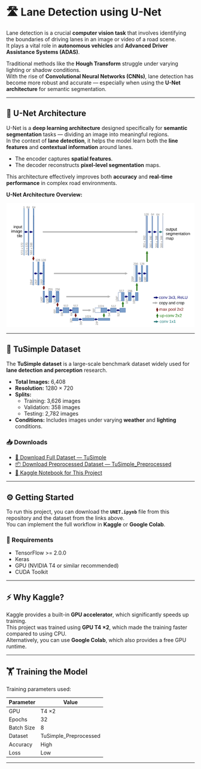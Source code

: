 # 🛣️ Lane Detection using U-Net

Lane detection is a crucial **computer vision task** that involves identifying the boundaries of driving lanes in an image or video of a road scene.  
It plays a vital role in **autonomous vehicles** and **Advanced Driver Assistance Systems (ADAS)**.  

Traditional methods like the **Hough Transform** struggle under varying lighting or shadow conditions.  
With the rise of **Convolutional Neural Networks (CNNs)**, lane detection has become more robust and accurate — especially when using the **U-Net architecture** for semantic segmentation.

---

## 🧠 U-Net Architecture

U-Net is a **deep learning architecture** designed specifically for **semantic segmentation** tasks — dividing an image into meaningful regions.  
In the context of **lane detection**, it helps the model learn both the **line features** and **contextual information** around lanes.

- The encoder captures **spatial features**.
- The decoder reconstructs **pixel-level segmentation** maps.

This architecture effectively improves both **accuracy** and **real-time performance** in complex road environments.

**U-Net Architecture Overview:**

![image alt](images/UNet.png)

---

## 🚗 TuSimple Dataset

The **TuSimple dataset** is a large-scale benchmark dataset widely used for **lane detection and perception** research.

- **Total Images:** 6,408  
- **Resolution:** 1280 × 720  
- **Splits:**  
  - Training: 3,626 images  
  - Validation: 358 images  
  - Testing: 2,782 images  
- **Conditions:** Includes images under varying **weather** and **lighting** conditions.



### 📥 Downloads

- [📁 Download Full Dataset — TuSimple](https://github.com/TuSimple/tusimple-benchmark)
- [📦 Download Preprocessed Dataset — TuSimple_Preprocessed](https://www.kaggle.com/)
- [🔗 Kaggle Notebook for This Project](https://www.kaggle.com/)

---

## ⚙️ Getting Started

To run this project, you can download the **`UNET.ipynb`** file from this repository and the dataset from the links above.  
You can implement the full workflow in **Kaggle** or **Google Colab**.

### 🔧 Requirements

- TensorFlow >= 2.0.0  
- Keras  
- GPU (NVIDIA T4 or similar recommended)  
- CUDA Toolkit  

---

## ⚡ Why Kaggle?

Kaggle provides a built-in **GPU accelerator**, which significantly speeds up training.  
This project was trained using **GPU T4 ×2**, which made the training faster compared to using CPU.  
Alternatively, you can use **Google Colab**, which also provides a free GPU runtime.

---

## 🏋️ Training the Model

Training parameters used:

| Parameter | Value |
|------------|--------|
| GPU | T4 ×2 |
| Epochs | 32 |
| Batch Size | 8 |
| Dataset | TuSimple_Preprocessed |
| Accuracy | High |
| Loss | Low |



---

